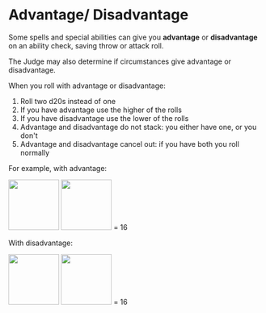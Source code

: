 # Advantage/ Disadvantage

Some spells and special abilities can give you **advantage** or **disadvantage** on an ability check, saving throw or attack roll.

The Judge may also determine if circumstances give advantage or disadvantage.

When you roll with advantage or disadvantage:

 1. Roll two d20s instead of one
 2. If you have advantage use the higher of the rolls
 3. If you have disadvantage use the lower of the rolls
 4. Advantage and disadvantage do not stack: you either have one, or you don't
 5. Advantage and disadvantage cancel out: if you have both you roll normally

For example, with advantage:

<span class="example-roll">
  <img src="assets/images/d20-12.svg" style="width: 100px;">
  <img src="assets/images/d20-12.svg" style="width: 100px;">
  =
  16
</span>

With disadvantage:

<span class="example-roll">
  <img src="assets/images/d20-12.svg" style="width: 100px;">
  <img src="assets/images/d20-12.svg" style="width: 100px;">
  =
  16
</span>
